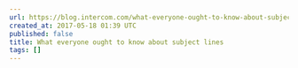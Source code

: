 ```yaml
---
url: https://blog.intercom.com/what-everyone-ought-to-know-about-subject-lines/
created_at: 2017-05-18 01:39 UTC
published: false
title: What everyone ought to know about subject lines
tags: []
---
```



